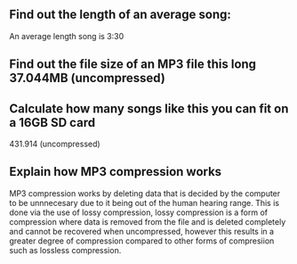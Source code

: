 ## Find out the length of an average song:
An average length song is 3:30
## Find out the file size of an MP3 file this long 37.044MB (uncompressed) 
## Calculate how many songs like this you can fit on a 16GB SD card 
431.914 (uncompressed) 
## Explain how MP3 compression works
MP3 compression works by deleting data that  is decided by the computer to be unnnecesary due to it being out of the human hearing range. This is done via the use of lossy compression, lossy compression is a form of compression where data is removed from the file and is  deleted completely and cannot be recovered when uncompressed, however this results in a greater degree of compression compared to other forms of compresiion such as lossless compression.
